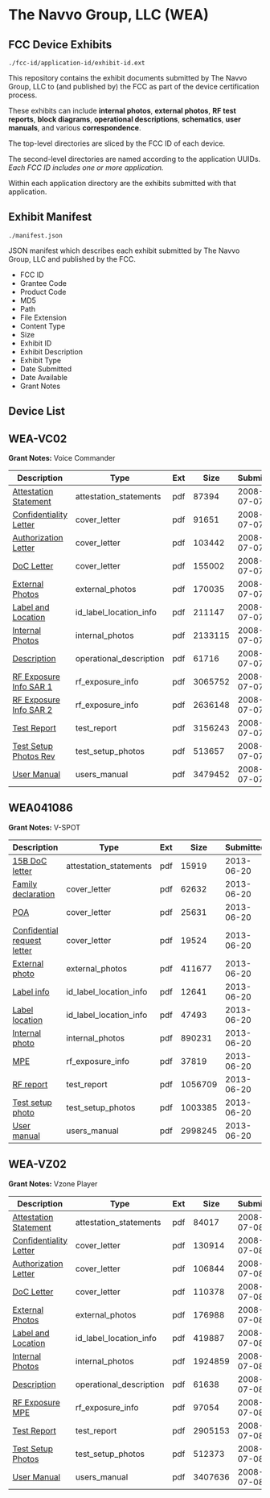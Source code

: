 # The Navvo Group, LLC (WEA)
## FCC Device Exhibits

```
./fcc-id/application-id/exhibit-id.ext
```

This repository contains the exhibit documents submitted by The Navvo Group, LLC to (and published by) the FCC as part of the device certification process.

These exhibits can include **internal photos**, **external photos**, **RF test reports**, **block diagrams**, **operational descriptions**, **schematics**, **user manuals**, and various **correspondence**.

The top-level directories are sliced by the FCC ID of each device.

The second-level directories are named according to the application UUIDs. *Each FCC ID includes one or more application.*

Within each application directory are the exhibits submitted with that application. 

## Exhibit Manifest

```
./manifest.json
```

JSON manifest which describes each exhibit submitted by The Navvo Group, LLC and published by the FCC.

- FCC ID
- Grantee Code
- Product Code
- MD5
- Path
- File Extension
- Content Type
- Size
- Exhibit ID
- Exhibit Description
- Exhibit Type
- Date Submitted
- Date Available
- Grant Notes

## Device List
## WEA-VC02
**Grant Notes:** Voice Commander

| Description | Type | Ext | Size | Submitted | Available |
| ----------- | ---- | --- | ---- | --------- | --------- |
| [Attestation Statement](WEA-VC02/14fee2e71c183f0dbd324b6434b19935/966434.pdf) | attestation_statements | pdf | 87394 | 2008-07-07 | 2008-07-07 |
| [Confidentiality Letter](WEA-VC02/14fee2e71c183f0dbd324b6434b19935/966435.pdf) | cover_letter | pdf | 91651 | 2008-07-07 | 2008-07-07 |
| [Authorization Letter](WEA-VC02/14fee2e71c183f0dbd324b6434b19935/966436.pdf) | cover_letter | pdf | 103442 | 2008-07-07 | 2008-07-07 |
| [DoC Letter](WEA-VC02/14fee2e71c183f0dbd324b6434b19935/966437.pdf) | cover_letter | pdf | 155002 | 2008-07-07 | 2008-07-07 |
| [External Photos](WEA-VC02/14fee2e71c183f0dbd324b6434b19935/966439.pdf) | external_photos | pdf | 170035 | 2008-07-07 | 2008-07-07 |
| [Label and Location](WEA-VC02/14fee2e71c183f0dbd324b6434b19935/966441.pdf) | id_label_location_info | pdf | 211147 | 2008-07-07 | 2008-07-07 |
| [Internal Photos](WEA-VC02/14fee2e71c183f0dbd324b6434b19935/966440.pdf) | internal_photos | pdf | 2133115 | 2008-07-07 | 2008-07-07 |
| [Description](WEA-VC02/14fee2e71c183f0dbd324b6434b19935/966442.pdf) | operational_description | pdf | 61716 | 2008-07-07 | 2008-07-07 |
| [RF Exposure Info SAR 1](WEA-VC02/14fee2e71c183f0dbd324b6434b19935/966443.pdf) | rf_exposure_info | pdf | 3065752 | 2008-07-07 | 2008-07-07 |
| [RF Exposure Info SAR 2](WEA-VC02/14fee2e71c183f0dbd324b6434b19935/966444.pdf) | rf_exposure_info | pdf | 2636148 | 2008-07-07 | 2008-07-07 |
| [Test Report](WEA-VC02/14fee2e71c183f0dbd324b6434b19935/966446.pdf) | test_report | pdf | 3156243 | 2008-07-07 | 2008-07-07 |
| [Test Setup Photos Rev](WEA-VC02/14fee2e71c183f0dbd324b6434b19935/966447.pdf) | test_setup_photos | pdf | 513657 | 2008-07-07 | 2008-07-07 |
| [User Manual](WEA-VC02/14fee2e71c183f0dbd324b6434b19935/966448.pdf) | users_manual | pdf | 3479452 | 2008-07-07 | 2008-07-07 |
## WEA041086
**Grant Notes:** V-SPOT

| Description | Type | Ext | Size | Submitted | Available |
| ----------- | ---- | --- | ---- | --------- | --------- |
| [15B DoC letter](WEA041086/bd3936ae541d546d85fbfd0ea8b33904/1997138.pdf) | attestation_statements | pdf | 15919 | 2013-06-20 | 2013-06-20 |
| [Family declaration](WEA041086/bd3936ae541d546d85fbfd0ea8b33904/1997139.pdf) | cover_letter | pdf | 62632 | 2013-06-20 | 2013-06-20 |
| [POA](WEA041086/bd3936ae541d546d85fbfd0ea8b33904/1997140.pdf) | cover_letter | pdf | 25631 | 2013-06-20 | 2013-06-20 |
| [Confidential request letter](WEA041086/bd3936ae541d546d85fbfd0ea8b33904/1997141.pdf) | cover_letter | pdf | 19524 | 2013-06-20 | 2013-06-20 |
| [External photo](WEA041086/bd3936ae541d546d85fbfd0ea8b33904/1997148.pdf) | external_photos | pdf | 411677 | 2013-06-20 | 2013-06-20 |
| [Label info](WEA041086/bd3936ae541d546d85fbfd0ea8b33904/1997150.pdf) | id_label_location_info | pdf | 12641 | 2013-06-20 | 2013-06-20 |
| [Label location](WEA041086/bd3936ae541d546d85fbfd0ea8b33904/1997151.pdf) | id_label_location_info | pdf | 47493 | 2013-06-20 | 2013-06-20 |
| [Internal photo](WEA041086/bd3936ae541d546d85fbfd0ea8b33904/1997149.pdf) | internal_photos | pdf | 890231 | 2013-06-20 | 2013-06-20 |
| [MPE](WEA041086/bd3936ae541d546d85fbfd0ea8b33904/1997145.pdf) | rf_exposure_info | pdf | 37819 | 2013-06-20 | 2013-06-20 |
| [RF report](WEA041086/bd3936ae541d546d85fbfd0ea8b33904/1997146.pdf) | test_report | pdf | 1056709 | 2013-06-20 | 2013-06-20 |
| [Test setup photo](WEA041086/bd3936ae541d546d85fbfd0ea8b33904/1997147.pdf) | test_setup_photos | pdf | 1003385 | 2013-06-20 | 2013-06-20 |
| [User manual](WEA041086/bd3936ae541d546d85fbfd0ea8b33904/1997152.pdf) | users_manual | pdf | 2998245 | 2013-06-20 | 2013-06-20 |
## WEA-VZ02
**Grant Notes:** Vzone Player

| Description | Type | Ext | Size | Submitted | Available |
| ----------- | ---- | --- | ---- | --------- | --------- |
| [Attestation Statement](WEA-VZ02/ba1e587ba800ff20e4c6817563928b3e/966798.pdf) | attestation_statements | pdf | 84017 | 2008-07-08 | 2008-07-08 |
| [Confidentiality Letter](WEA-VZ02/ba1e587ba800ff20e4c6817563928b3e/966799.pdf) | cover_letter | pdf | 130914 | 2008-07-08 | 2008-07-08 |
| [Authorization Letter](WEA-VZ02/ba1e587ba800ff20e4c6817563928b3e/966800.pdf) | cover_letter | pdf | 106844 | 2008-07-08 | 2008-07-08 |
| [DoC Letter](WEA-VZ02/ba1e587ba800ff20e4c6817563928b3e/966801.pdf) | cover_letter | pdf | 110378 | 2008-07-08 | 2008-07-08 |
| [External Photos](WEA-VZ02/ba1e587ba800ff20e4c6817563928b3e/966803.pdf) | external_photos | pdf | 176988 | 2008-07-08 | 2008-07-08 |
| [Label and Location](WEA-VZ02/ba1e587ba800ff20e4c6817563928b3e/966805.pdf) | id_label_location_info | pdf | 419887 | 2008-07-08 | 2008-07-08 |
| [Internal Photos](WEA-VZ02/ba1e587ba800ff20e4c6817563928b3e/966804.pdf) | internal_photos | pdf | 1924859 | 2008-07-08 | 2008-07-08 |
| [Description](WEA-VZ02/ba1e587ba800ff20e4c6817563928b3e/966806.pdf) | operational_description | pdf | 61638 | 2008-07-08 | 2008-07-08 |
| [RF Exposure MPE](WEA-VZ02/ba1e587ba800ff20e4c6817563928b3e/966807.pdf) | rf_exposure_info | pdf | 97054 | 2008-07-08 | 2008-07-08 |
| [Test Report](WEA-VZ02/ba1e587ba800ff20e4c6817563928b3e/966809.pdf) | test_report | pdf | 2905153 | 2008-07-08 | 2008-07-08 |
| [Test Setup Photos](WEA-VZ02/ba1e587ba800ff20e4c6817563928b3e/966810.pdf) | test_setup_photos | pdf | 512373 | 2008-07-08 | 2008-07-08 |
| [User Manual](WEA-VZ02/ba1e587ba800ff20e4c6817563928b3e/966811.pdf) | users_manual | pdf | 3407636 | 2008-07-08 | 2008-07-08 |
